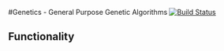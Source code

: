 #Genetics - General Purpose Genetic Algorithms
[![Build Status](https://travis-ci.org/davidclevenger/genetics.svg?branch=master)](https://travis-ci.org/davidclevenger/genetics)

## Functionality
